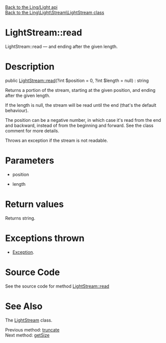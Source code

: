 [Back to the Ling/Light api](https://github.com/lingtalfi/Light/blob/master/doc/api/Ling/Light.md)<br>
[Back to the Ling\Light\Stream\LightStream class](https://github.com/lingtalfi/Light/blob/master/doc/api/Ling/Light/Stream/LightStream.md)


LightStream::read
================



LightStream::read — and ending after the given length.




Description
================


public [LightStream::read](https://github.com/lingtalfi/Light/blob/master/doc/api/Ling/Light/Stream/LightStream/read.md)(?int $position = 0, ?int $length = null) : string




Returns a portion of the stream, starting at the given position,
and ending after the given length.

If the length is null, the stream will be read until the end (that's the default behaviour).

The position can be a negative number, in which case it's read from the end and backward, instead
of from the beginning and forward. See the class comment for more details.


Throws an exception if the stream is not readable.




Parameters
================


- position

    

- length

    


Return values
================

Returns string.


Exceptions thrown
================

- [Exception](http://php.net/manual/en/class.exception.php).&nbsp;







Source Code
===========
See the source code for method [LightStream::read](https://github.com/lingtalfi/Light/blob/master/Stream/LightStream.php#L147-L163)


See Also
================

The [LightStream](https://github.com/lingtalfi/Light/blob/master/doc/api/Ling/Light/Stream/LightStream.md) class.

Previous method: [truncate](https://github.com/lingtalfi/Light/blob/master/doc/api/Ling/Light/Stream/LightStream/truncate.md)<br>Next method: [getSize](https://github.com/lingtalfi/Light/blob/master/doc/api/Ling/Light/Stream/LightStream/getSize.md)<br>

